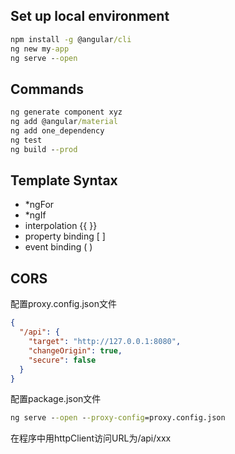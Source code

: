 ## Set up local environment

```cmd
npm install -g @angular/cli
ng new my-app
ng serve --open
```

## Commands

```cmd
ng generate component xyz
ng add @angular/material
ng add one_dependency
ng test
ng build --prod
```

## Template Syntax

* *ngFor
* *ngIf
* interpolation {{ }}
* property binding [ ]
* event binding ( )



## CORS

配置proxy.config.json文件

```json
{
  "/api": {
    "target": "http://127.0.0.1:8080",
    "changeOrigin": true,
    "secure": false
  }
}
```

配置package.json文件

```cmd
ng serve --open --proxy-config=proxy.config.json
```



在程序中用httpClient访问URL为/api/xxx
